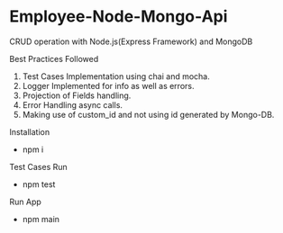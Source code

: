 # Employee-Node-Mongo-Api

CRUD operation with Node.js(Express Framework) and MongoDB

Best Practices Followed
1. Test Cases Implementation using chai and mocha.
2. Logger Implemented for info as well as errors.
3. Projection of Fields handling.
4. Error Handling async calls.
5. Making use of custom_id and not using id generated by Mongo-DB.

Installation
- npm i

Test Cases Run
- npm test

Run App
- npm main

